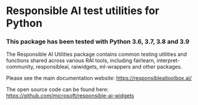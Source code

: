 # Responsible AI test utilities for Python

### This package has been tested with Python 3.6, 3.7, 3.8 and 3.9

The Responsible AI Utilities package contains common testing utilities and functions shared across various RAI tools, including fairlearn, interpret-community, responsibleai, raiwidgets, ml-wrappers and other packages.

Please see the main documentation website:
https://responsibleaitoolbox.ai/

The open source code can be found here:
https://github.com/microsoft/responsible-ai-widgets
